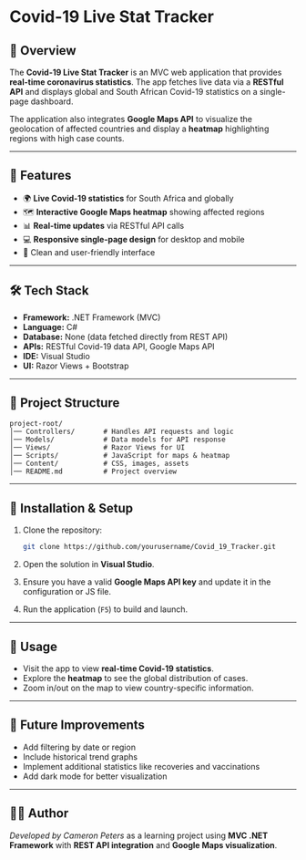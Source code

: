 # Covid-19 Live Stat Tracker

## 📌 Overview

The **Covid-19 Live Stat Tracker** is an MVC web application that provides **real-time coronavirus statistics**. The app fetches live data via a **RESTful API** and displays global and South African Covid-19 statistics on a single-page dashboard.

The application also integrates **Google Maps API** to visualize the geolocation of affected countries and display a **heatmap** highlighting regions with high case counts.

---

## 🚀 Features

* 🌍 **Live Covid-19 statistics** for South Africa and globally
* 🗺️ **Interactive Google Maps heatmap** showing affected regions
* 📊 **Real-time updates** via RESTful API calls
* 💻 **Responsive single-page design** for desktop and mobile
* 🔹 Clean and user-friendly interface

---

## 🛠️ Tech Stack

* **Framework:** .NET Framework (MVC)
* **Language:** C#
* **Database:** None (data fetched directly from REST API)
* **APIs:** RESTful Covid-19 data API, Google Maps API
* **IDE:** Visual Studio
* **UI:** Razor Views + Bootstrap

---

## 📂 Project Structure

```
project-root/
│── Controllers/       # Handles API requests and logic
│── Models/            # Data models for API response
│── Views/             # Razor Views for UI
│── Scripts/           # JavaScript for maps & heatmap
│── Content/           # CSS, images, assets
│── README.md          # Project overview
```

---

## 🔧 Installation & Setup

1. Clone the repository:

   ```bash
   git clone https://github.com/yourusername/Covid_19_Tracker.git
   ```
2. Open the solution in **Visual Studio**.
3. Ensure you have a valid **Google Maps API key** and update it in the configuration or JS file.
4. Run the application (`F5`) to build and launch.

---

## 🎯 Usage

* Visit the app to view **real-time Covid-19 statistics**.
* Explore the **heatmap** to see the global distribution of cases.
* Zoom in/out on the map to view country-specific information.

---

## 📖 Future Improvements

* Add filtering by date or region
* Include historical trend graphs
* Implement additional statistics like recoveries and vaccinations
* Add dark mode for better visualization

---

## 👩‍💻 Author

*Developed by Cameron Peters* as a learning project using **MVC .NET Framework** with **REST API integration** and **Google Maps visualization**.
